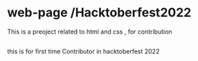 # web-page /Hacktoberfest2022
This is a preoject related to html and css , for contribution

##
this is for first time Contributor in hacktoberfest 2022
